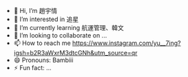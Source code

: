 - 👋 Hi, I’m 趙宇情
- 👀 I’m interested in 追星
- 🌱 I’m currently learning 航運管理、韓文
- 💞️ I’m looking to collaborate on ...
- 📫 How to reach me https://www.instagram.com/yu__7ing?igsh=b2R3aWxrM3dtcGNh&utm_source=qr
- 😄 Pronouns: Bambiii
- ⚡ Fun fact: ...

<!---
Bambiii52/Bambiii52 is a ✨ special ✨ repository because its `README.md` (this file) appears on your GitHub profile.
You can click the Preview link to take a look at your changes.
--->
